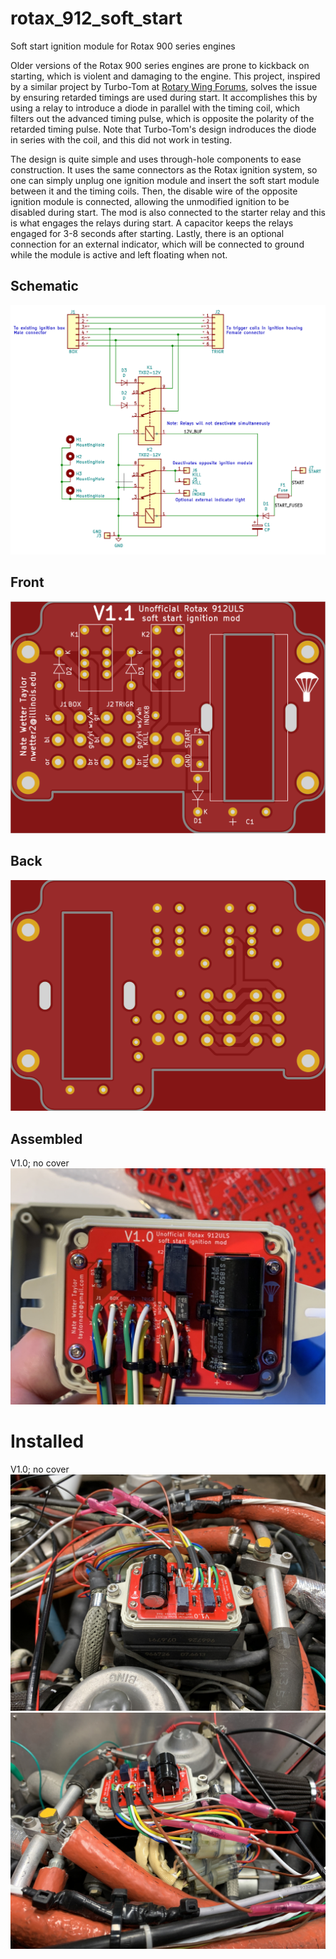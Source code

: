 # rotax_912_soft_start
Soft start ignition module for Rotax 900 series engines

Older versions of the Rotax 900 series engines are prone to kickback on starting, which is violent and damaging to the engine. This project, inspired by a similar project by Turbo-Tom at [Rotary Wing Forums](https://www.rotaryforum.com/threads/soft-start-unit-for-rotax-912uls.23381/), solves the issue by ensuring retarded timings are used during start. It accomplishes this by using a relay to introduce a diode in parallel with the timing coil, which filters out the advanced timing pulse, which is opposite the polarity of the retarded timing pulse. Note that Turbo-Tom's design indroduces the diode in series with the coil, and this did not work in testing.

The design is quite simple and uses through-hole components to ease construction. It uses the same connectors as the Rotax ignition system, so one can simply unplug one ignition module and insert the soft start module between it and the timing coils. Then, the disable wire of the opposite ignition module is connected, allowing the unmodified ignition to be disabled during start. The mod is also connected to the starter relay and this is what engages the relays during start. A capacitor keeps the relays engaged for 3-8 seconds after starting. Lastly, there is an optional connection for an external indicator, which will be connected to ground while the module is active and left floating when not.

## Schematic
![schematic](schematic.png)

## Front
![front](render_front.png)

## Back
![back](render_back.png)

## Assembled
V1.0; no cover
![assembled](complete.jpg)

# Installed
V1.0; no cover
![installed](installed1.jpg)
![installed](installed2.jpg)
